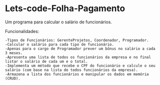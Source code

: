 # Lets-code-Folha-Pagamento

Um programa para calcular o salário de funcionários.

Funcionalidades:

    -Tipos de Funcionários: GerenteProjetos, Coordenador, Programador.
    -Calcular o salário para cada tipo de funcionário.
    -Apenas para o cargo de Programador prever um bônus no salário a cada 3 meses.
    -Apresenta uma lista de todos os funcionários da empresa e no final listar o salário de cada um e o total.
    -Implementa um método que recebe o CPF do funcionário e calcule o seu salário (com base na lista de todos funcionários da empresa).
    -Armazena a lista dos funcionários e manipular os dados em memória (CRUD).
